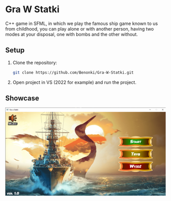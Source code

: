 # Gra W Statki

C++ game in SFML, in which we play the famous ship game known to us from childhood, you can play alone or with another person, having two modes at your disposal, one with bombs and the other without.

## Setup

1. Clone the repository:
    ```bash
    git clone https://github.com/Benonki/Gra-W-Statki.git
    ```
2. Open project in VS (2022 for example) and run the project.


## Showcase

<div align="center">
  <img src="https://github.com/Benonki/Portfolio/blob/main/StronaGlowna/sc/Statki.png" alt="Preview of My Project">
</div>

